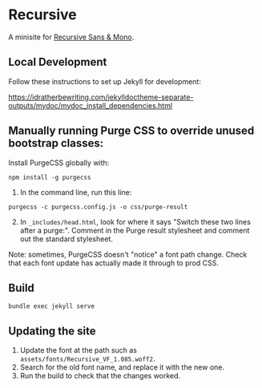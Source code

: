 # Recursive

A minisite for [Recursive Sans & Mono](https://github.com/arrowtype/recursive).

## Local Development

Follow these instructions to set up Jekyll for development:

https://idratherbewriting.com/jekylldoctheme-separate-outputs/mydoc/mydoc_install_dependencies.html

## Manually running Purge CSS to override unused bootstrap classes:

Install PurgeCSS globally with:

```
npm install -g purgecss
```

1. In the command line, run this line: 

```
purgecss -c purgecss.config.js -o css/purge-result
```

2. In `_includes/head.html`, look for where it says "Switch these two lines after a purge:". Comment in the Purge result stylesheet and comment out the standard stylesheet.

Note: sometimes, PurgeCSS doesn't "notice" a font path change. Check that each font update has actually made it through to prod CSS.

## Build

```
bundle exec jekyll serve
```

## Updating the site

1. Update the font at the path such as `assets/fonts/Recursive_VF_1.085.woff2`.
2. Search for the old font name, and replace it with the new one.
3. Run the build to check that the changes worked.


